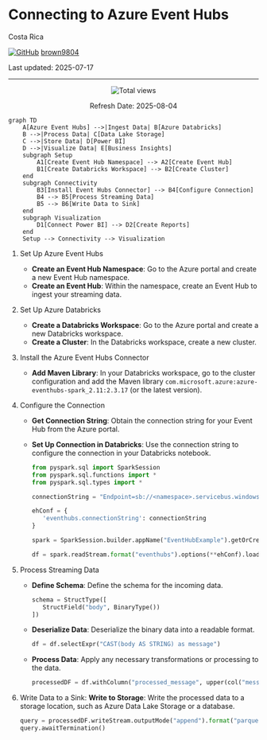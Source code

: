# Connecting to Azure Event Hubs

Costa Rica

[![GitHub](https://img.shields.io/badge/--181717?logo=github&logoColor=ffffff)](https://github.com/)
[brown9804](https://github.com/brown9804)

Last updated: 2025-07-17

----------

<!-- START BADGE -->
<div align="center">
  <img src="https://img.shields.io/badge/Total%20views-1559-limegreen" alt="Total views">
  <p>Refresh Date: 2025-08-04</p>
</div>
<!-- END BADGE -->

```mermaid
graph TD
    A[Azure Event Hubs] -->|Ingest Data| B[Azure Databricks]
    B -->|Process Data| C[Data Lake Storage]
    C -->|Store Data| D[Power BI]
    D -->|Visualize Data| E[Business Insights]
    subgraph Setup
        A1[Create Event Hub Namespace] --> A2[Create Event Hub]
        B1[Create Databricks Workspace] --> B2[Create Cluster]
    end
    subgraph Connectivity
        B3[Install Event Hubs Connector] --> B4[Configure Connection]
        B4 --> B5[Process Streaming Data]
        B5 --> B6[Write Data to Sink]
    end
    subgraph Visualization
        D1[Connect Power BI] --> D2[Create Reports]
    end
    Setup --> Connectivity --> Visualization
```

1. Set Up Azure Event Hubs
   - **Create an Event Hub Namespace**: Go to the Azure portal and create a new Event Hub namespace.
   - **Create an Event Hub**: Within the namespace, create an Event Hub to ingest your streaming data.
2. Set Up Azure Databricks
   - **Create a Databricks Workspace**: Go to the Azure portal and create a new Databricks workspace.
   - **Create a Cluster**: In the Databricks workspace, create a new cluster.
3. Install the Azure Event Hubs Connector
   - **Add Maven Library**: In your Databricks workspace, go to the cluster configuration and add the Maven library `com.microsoft.azure:azure-eventhubs-spark_2.11:2.3.17` (or the latest version).
4. Configure the Connection
   - **Get Connection String**: Obtain the connection string for your Event Hub from the Azure portal.
   - **Set Up Connection in Databricks**: Use the connection string to configure the connection in your Databricks notebook.

      ```python
      from pyspark.sql import SparkSession
      from pyspark.sql.functions import *
      from pyspark.sql.types import *

      connectionString = "Endpoint=sb://<namespace>.servicebus.windows.net/;SharedAccessKeyName=<key-name>;SharedAccessKey=<key>;EntityPath=<eventhub-name>"

      ehConf = {
         'eventhubs.connectionString': connectionString
      }

      spark = SparkSession.builder.appName("EventHubExample").getOrCreate()

      df = spark.readStream.format("eventhubs").options(**ehConf).load()
      ```

5. Process Streaming Data
   - **Define Schema**: Define the schema for the incoming data.

      ```python
      schema = StructType([
         StructField("body", BinaryType())
      ])
      ```

   - **Deserialize Data**: Deserialize the binary data into a readable format.

      ```python
      df = df.selectExpr("CAST(body AS STRING) as message")
      ```

   - **Process Data**: Apply any necessary transformations or processing to the data.

      ```python
      processedDF = df.withColumn("processed_message", upper(col("message")))
      ```

6. Write Data to a Sink: 
   **Write to Storage**: Write the processed data to a storage location, such as Azure Data Lake Storage or a database.

      ```python
      query = processedDF.writeStream.outputMode("append").format("parquet").option("path", "/mnt/datalake/processed_data").option("checkpointLocation", "/mnt/datalake/checkpoints").start()
      query.awaitTermination()
      ```
